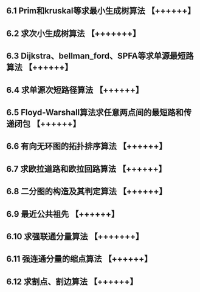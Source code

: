## 6.1 Prim和kruskal等求最小生成树算法 【++++++】

## 6.2 求次小生成树算法 【+++++++】

## 6.3 Dijkstra、bellman_ford、SPFA等求单源最短路算法 【++++++】

## 6.4 求单源次短路径算法 【++++++】

## 6.5 Floyd-Warshall算法求任意两点间的最短路和传递闭包 【++++++】

## 6.6 有向无环图的拓扑排序算法 【++++++】

## 6.7 求欧拉道路和欧拉回路算法 【++++++】

## 6.8 二分图的构造及其判定算法 【++++++】

## 6.9 最近公共祖先 【++++++】

## 6.10 求强联通分量算法 【+++++++】

## 6.11 强连通分量的缩点算法 【++++++】

## 6.12 求割点、割边算法 【++++++】